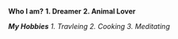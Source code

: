 **Who I am?**
**1. Dreamer**
**2. Animal Lover**

**_My Hobbies_**
*1. Travleing*
*2. Cooking*
*3. Meditating*
